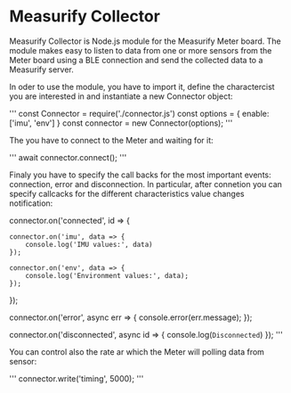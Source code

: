 # Measurify Collector

Measurify Collector is Node.js module for the Measurify Meter board. The module makes easy to listen to data from one or more sensors from the Meter board using a BLE connection and send the collected data to a Measurify server.

In oder to use the module, you have to import it, define the charactercist you are interested in and instantiate a new Connector object:

'''
const Connector = require('./connector.js')
const options = { enable: ['imu', 'env'] }
const connector = new Connector(options);
'''

The you have to connect to the Meter and waiting for it:

'''
await connector.connect();
'''

Finaly you have to specify the call backs for the most important events: connection, error and disconnection. In particular, after connetion you can specify callcacks for the different characteristics value changes notification:


connector.on('connected', id => {
	
	connector.on('imu', data => { 
	    console.log('IMU values:', data) 
	});

	connector.on('env', data => { 
		console.log('Environment values:', data); 
	});
});

connector.on('error', async err => { 
	console.error(err.message); 
});

connector.on('disconnected', async id => { 
	console.log(`Disconnected`) 
});
'''


You can control also the rate ar which the Meter will polling data from sensor:

'''
connector.write('timing', 5000);
'''
